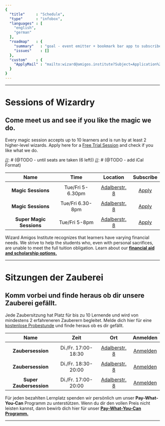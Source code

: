 ```yaml
---
{
  "title"     : "Schedule",
  "type"      : "infobox",
  "languages" : [
    "english",
    "german"
  ],
  "roadmap"   : {
    "summary"   : "goal - event emitter + bookmark bar app to subscribe",
    "issues"    : []
  },
  "custom"    : {
    "ApplyMail" : "mailto:wizard@amigos.institute?Subject=Application%20form"
  }  
}
---
```


---
[](@english)
# Sessions of Wizardry

## Come meet us and see if you like the magic we do.

Every magic session accepts up to 10 learners and is run by at least 2 higher-level wizards. Apply here for a [Free Trial Session](mailto:wizard@amigos.institute) and check if you like what we do.


[//]: # (@TODO - next free workshop - sunday)
[//]: # (@TODO - monday + thursday sessions)
[//]: # (@TODO - until seats are taken (6 left))
[//]: # (@TODO - add iCal Format)

| Name                     |  Time               |          Location          |              Subscribe           |
| :----------------------: |:-------------------:|:--------------------------:|:--------------------------------:| 
|                          |                      |                             |                                  |
| **Magic Sessions** |        Tue/Fri 5-6.30pm |    [Adalberstr. 8][address]  |        [Apply](mailto:wizard@amigos.institute?Subject=Application%20form)   |
|                          |                      |                             |                                  |
| **Magic Sessions** |        Tue/Fri 6.30-8pm |    [Adalberstr. 8][address]  |        [Apply](mailto:wizard@amigos.institute?Subject=Application%20form)   |
|                          |                      |                             |                                  |
| **Super Magic Sessions** |  Tue/Fri 5-8pm |       [Adalberstr. 8][address]  |        [Apply](mailto:wizard@amigos.institute?Subject=Application%20form)  |

Wizard Amigos Institute recognizes that learners have varying financial needs. We strive to help the students who, even with personal sacrifices, are unable to meet the full tuition obligation. Learn about our **[financial aid and scholarship options.](mailto:wizard@amigos.institute?Subject=Financial%20aid%20and%20scholarship%20options&Body=%0D%0A)** 

---
[](@german)
# Sitzungen der Zauberei

## Komm vorbei und finde heraus ob dir unsere Zauberei gefällt.

Jede Zaubersitzung hat Platz für bis zu 10 Lernende und wird von mindestens 2 erfahreneren Zauberern begleitet. Melde dich hier für eine [kostenlose Probestunde](mailto:wizard@amigos.institute) und finde heraus ob es dir gefällt.


| Name                        |        Zeit      |             Ort            |             Anmelden             |
| :-------------------------: |:-------------------:|:--------------------------:|:--------------------------------:|
|                             |                     |                            |                                  |
| **Zaubersession** |            Di./Fr. 17:00-18:30 |    [Adalberstr. 8][address] |    [Anmelden](mailto:wizard@amigos.institute?Subject=Application%20form)   |
|                             |                     |                            |                                  |
| **Zaubersession** |            Di./Fr. 18:30-20:00 |    [Adalberstr. 8][address] |    [Anmelden](mailto:wizard@amigos.institute?Subject=Application%20form)   |
|                             |                     |                            |                                  |
| **Super Zaubersession**|       Di./Fr. 17:00-20:00|     [Adalberstr. 8][address]|     [Anmelden](mailto:wizard@amigos.institute?Subject=Application%20form) |

Für jeden bezahlten Lernplatz spenden wir persönlich um unser **Pay-What-You-Can** Programm zu unterstützen. Wenn du dir den vollen Preis nicht leisten kannst, dann bewirb dich hier für unser **[Pay-What-You-Can Programm.](mailto:wizard@amigos.institute?Subject=Financial%20aid%20and%20scholarship%20options&Body=%0D%0A)** 

---

[address]: https://www.google.de/maps/dir//co.up,+Adalbertstra%C3%9Fe+8,+10999+Berlin,+Deutschland/@52.50033,13.419786,17z/data=!4m12!1m3!3m2!1s0x47a84e337e23d413:0x2cfd69e5a9f68f1a!2sco.up!4m7!1m0!1m5!1m1!1s0x47a84e337e23d413:0x2cfd69e5a9f68f1a!2m2!1d13.419786!2d52.50033
